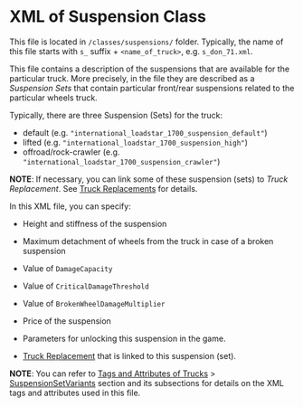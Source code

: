 # XML of Suspension Class

This file is located in `/classes/suspensions/` folder. Typically, the name of this file starts with `s_` suffix + `<name_of_truck>`, e.g. `s_don_71.xml`. 

This file contains a description of the suspensions that are available for the particular truck. More precisely, in the file they are described as a *Suspension Sets* that contain particular front/rear suspensions related to the particular wheels truck.  

Typically, there are three Suspension (Sets) for the truck:

- default (e.g. `"international_loadstar_1700_suspension_default"`)
- lifted (e.g. `"international_loadstar_1700_suspension_high"`)
- offroad/rock-crawler (e.g. `"international_loadstar_1700_suspension_crawler"`)

**NOTE**: If necessary, you can link some of these suspension (sets) to *Truck Replacement*. See [Truck Replacements](./../../new_features/truck_replacements.md) for details.

In this XML file, you can specify:

- Height and stiffness of the suspension

- Maximum detachment of wheels from the truck in case of a broken suspension

- Value of `DamageCapacity`

- Value of `CriticalDamageThreshold`

- Value of `BrokenWheelDamageMultiplier`

- Price of the suspension

- Parameters for unlocking this suspension in the game.

- [Truck Replacement](./../../new_features/truck_replacements.md) that is linked to this suspension (set).

**NOTE**: You can refer to [Tags and Attributes of Trucks](./../../tags_and_attributes_of_trucks/index.md) > [SuspensionSetVariants](./../../tags_and_attributes_of_trucks/suspensionsetvariants/index.md) section and its subsections for details on the XML tags and attributes used in this file.
